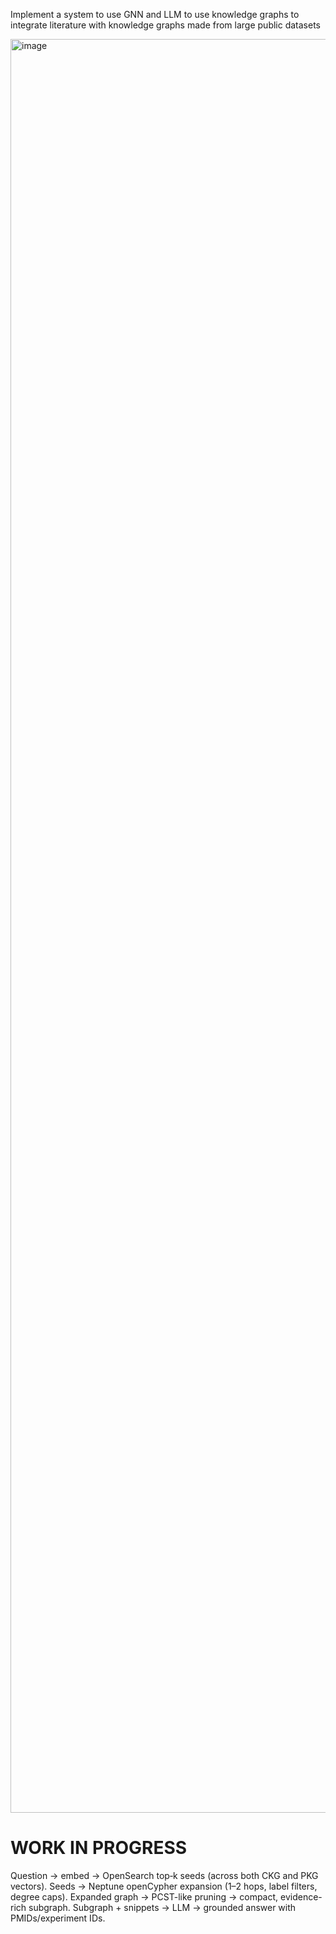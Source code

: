 
Implement a system to use GNN and LLM to use knowledge graphs to integrate literature with knowledge graphs made from large public datasets 

<img width="4624" height="2838" alt="image" src="https://github.com/user-attachments/assets/48a6981f-56c9-4bce-b735-c9a426fbf9e7" />


# WORK IN PROGRESS
Question → embed → OpenSearch top‑k seeds (across both CKG and PKG vectors).
Seeds → Neptune openCypher expansion (1–2 hops, label filters, degree caps).
Expanded graph → PCST-like pruning → compact, evidence-rich subgraph.
Subgraph + snippets → LLM → grounded answer with PMIDs/experiment IDs.
